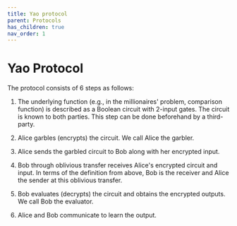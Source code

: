 ```yaml
---
title: Yao protocol
parent: Protocols
has_children: true
nav_order: 1
---
```


# Yao Protocol

The protocol consists of 6 steps as follows:

1. The underlying function (e.g., in the millionaires' problem, comparison function) is described as a Boolean circuit with 2-input gates. The circuit is known to both parties. This step can be done beforehand by a third-party.
2. Alice garbles (encrypts) the circuit. We call Alice the garbler.
3. Alice sends the garbled circuit to Bob along with her encrypted input.
4. Bob through oblivious transfer receives Alice's encrypted circuit and input. In terms of the definition from above, Bob is the receiver and Alice the sender at this oblivious transfer.

5. Bob evaluates (decrypts) the circuit and obtains the encrypted outputs. We call Bob the evaluator.
6. Alice and Bob communicate to learn the output.


